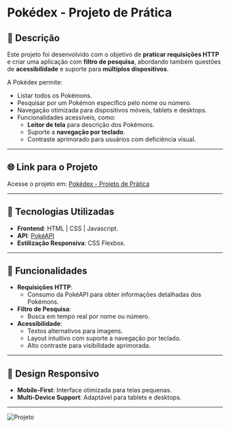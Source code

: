 # Pokédex - Projeto de Prática

## 📝 Descrição

Este projeto foi desenvolvido com o objetivo de **praticar requisições HTTP** e criar uma aplicação com **filtro de pesquisa**, abordando também questões de **acessibilidade** e suporte para **múltiplos dispositivos**.

A Pokédex permite:

- Listar todos os Pokémons.
- Pesquisar por um Pokémon específico pelo nome ou número.
- Navegação otimizada para dispositivos móveis, tablets e desktops.
- Funcionalidades acessíveis, como:
  - **Leitor de tela** para descrição dos Pokémons.
  - Suporte a **navegação por teclado**.
  - Contraste aprimorado para usuários com deficiência visual.

---

## 🌐 Link para o Projeto

Acesse o projeto em: [Pokédex - Projeto de Prática](https://project-pokedex-front.netlify.app/)

---

## 🚀 Tecnologias Utilizadas

- **Frontend**: HTML | CSS | Javascript.
- **API**: [PokéAPI](https://pokeapi.co/)
- **Estilização Responsiva**: CSS Flexbox.

---

## 📂 Funcionalidades

- **Requisições HTTP**:
  - Consumo da PokéAPI para obter informações detalhadas dos Pokémons.
- **Filtro de Pesquisa**:
  - Busca em tempo real por nome ou número.
- **Acessibilidade**:
  - Textos alternativos para imagens.
  - Layout intuitivo com suporte a navegação por teclado.
  - Alto contraste para visibilidade aprimorada.

---

## 📱 Design Responsivo

- **Mobile-First**: Interface otimizada para telas pequenas.
- **Multi-Device Support**: Adaptável para tablets e desktops.

---

![Projeto](https://imgur.com/a/pokedex-PbKAoVB)
